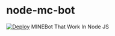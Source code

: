 # node-mc-bot

[![Deploy](https://www.herokucdn.com/deploy/button.svg)](https://heroku.com/deploy)
MINEBot That Work In Node JS
